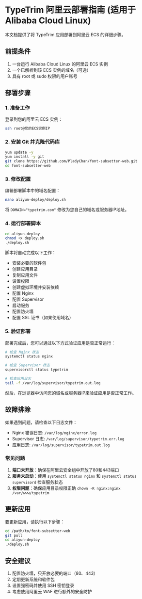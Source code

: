 # TypeTrim 阿里云部署指南 (适用于 Alibaba Cloud Linux)

本文档提供了将 TypeTrim 应用部署到阿里云 ECS 的详细步骤。

## 前提条件

1. 一台运行 Alibaba Cloud Linux 的阿里云 ECS 实例
2. 一个已解析到该 ECS 实例的域名（可选）
3. 具有 root 或 sudo 权限的用户账号

## 部署步骤

### 1. 准备工作

登录到您的阿里云 ECS 实例：

```bash
ssh root@您的ECS实例IP
```

### 2. 安装 Git 并克隆代码库

```bash
yum update -y
yum install -y git
git clone https://github.com/PladyChan/font-subsetter-web.git
cd font-subsetter-web
```

### 3. 修改配置

编辑部署脚本中的域名配置：

```bash
nano aliyun-deploy/deploy.sh
```

将 `DOMAIN="typetrim.com"` 修改为您自己的域名或服务器IP地址。

### 4. 运行部署脚本

```bash
cd aliyun-deploy
chmod +x deploy.sh
./deploy.sh
```

脚本将自动完成以下工作：
- 安装必要的软件包
- 创建应用目录
- 复制应用文件
- 设置权限
- 创建虚拟环境并安装依赖
- 配置 Nginx
- 配置 Supervisor
- 启动服务
- 配置防火墙
- 配置 SSL 证书（如果使用域名）

### 5. 验证部署

部署完成后，您可以通过以下方式验证应用是否正常运行：

```bash
# 检查 Nginx 状态
systemctl status nginx

# 检查 Supervisor 状态
supervisorctl status typetrim

# 检查应用日志
tail -f /var/log/supervisor/typetrim.out.log
```

然后，在浏览器中访问您的域名或服务器IP来验证应用是否正常工作。

## 故障排除

如果遇到问题，请检查以下日志文件：

- Nginx 错误日志: `/var/log/nginx/error.log`
- Supervisor 日志: `/var/log/supervisor/typetrim.err.log`
- 应用日志: `/var/log/supervisor/typetrim.out.log`

### 常见问题

1. **端口未开放**：确保在阿里云安全组中开放了80和443端口
2. **服务未启动**：使用 `systemctl status nginx` 和 `systemctl status supervisord` 检查服务状态
3. **权限问题**：确保应用目录权限正确 `chown -R nginx:nginx /var/www/typetrim`

## 更新应用

要更新应用，请执行以下步骤：

```bash
cd /path/to/font-subsetter-web
git pull
cd aliyun-deploy
./deploy.sh
```

## 安全建议

1. 配置防火墙，只开放必要的端口（80、443）
2. 定期更新系统和软件包
3. 设置强密码并使用 SSH 密钥登录
4. 考虑使用阿里云 WAF 进行额外的安全防护